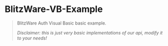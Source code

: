 # BlitzWare-VB-Example
>
> BlitzWare Auth Visual Basic basic example.
>
> *Disclaimer: this is just very basic implementations of our api, modify it to your needs!*
